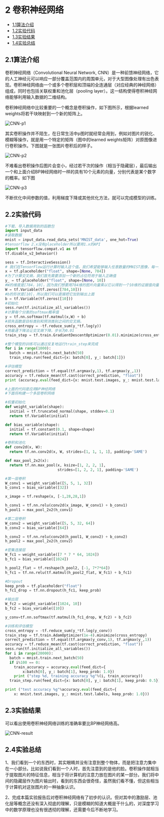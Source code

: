 # 2 卷积神经网络
- [1.1算法介绍](#11----)
- [1.2实验代码](#12----)
- [1.3实验结果](#13----)
- [1.4实验总结](#14----)
## 2.1算法介绍

卷积神经网络（Convolutional Neural Network, CNN）是一种前馈神经网络，它的人工神经元可以响应一部分覆盖范围内的周围单元，对于大型图像处理有出色表现。卷积神经网络由一个或多个卷积层和顶端的全连通层（对应经典的神经网络）组成，同时也包括关联权重和池化层（pooling layer）。这一结构使得卷积神经网络能够利用输入数据的二维结构。

卷积神经网络中比较重要的一个概念是卷积操作，如下图所示，根据learned weights将若干块映射到一个新的矩阵上。

![CNN-p1](../../img/CNN-p1.png)

其实卷积操作并不陌生，在日常生活中p图时就经常会用到，例如对图片的锐化、模糊等操作，就是用一个特定的矩阵（图中的learned weights矩阵）对原图像进行卷积操作。下图就是一张图片卷积后的样子。

![CNN-p2](../../img/CNN-p2.png)

不难看出卷积操作后图片会变小，经过若干次的操作（相当于隐藏层），最后输出一个和上面介绍BP神经网络时一样的具有10个元素的向量，分别代表是某个数字的概率。如下图

![CNN-p3](../../img/CNN-p3.png)

不断优化中间参数的值，利用梯度下降或其他优化方法，就可以完成模型的训练。

## 2.2实验代码

```python
#下载、导入数据用到的函数包
import input_data
#读取数据
mnist = input_data.read_data_sets('MNIST_data', one_hot=True)
#tensorflow 2.x没有placeholder所以要用1.x的API
import tensorflow.compat.v1 as tf
tf.disable_v2_behavior()

sess = tf.InteractiveSession()
# 我们在TensorFlow运行计算时输入这个值。我们希望能够输入任意数量的MNIST图像，每一张图展平成784维的向量。
x = tf.placeholder("float", shape=[None, 784])
#为了计算交叉熵，我们首先需要添加一个新的占位符用于输入正确值
y_ = tf.placeholder("float", shape=[None, 10])
#W的维度是[784，10]，因为我们想要用784维的图片向量乘以它以得到一个10维的证据值向量
W = tf.Variable(tf.zeros([784,10]))
#b的形状是[10]，所以我们可以直接把它加到输出上面
b = tf.Variable(tf.zeros([10]))
#初始化
sess.run(tf.initialize_all_variables())
#计算每个分类的softmax概率值
y = tf.nn.softmax(tf.matmul(x,W) + b)
#损失函数是目标类别和预测类别之间的交叉熵。
cross_entropy = -tf.reduce_sum(y_*tf.log(y))
#用最速下降法让交叉熵下降，步长为0.01
train_step = tf.train.GradientDescentOptimizer(0.01).minimize(cross_entropy)

#整个模型的训练可以通过反复地运行train_step来完成
for i in range(1000):
  batch = mnist.train.next_batch(50)
  train_step.run(feed_dict={x: batch[0], y_: batch[1]})

#评估模型
correct_prediction = tf.equal(tf.argmax(y,1), tf.argmax(y_,1))
accuracy = tf.reduce_mean(tf.cast(correct_prediction, "float"))
print (accuracy.eval(feed_dict={x: mnist.test.images, y_: mnist.test.labels}))

#上面的代码是应用BP神经网络
#下面将构建一个多层卷积网络

#权重初始化
def weight_variable(shape):
  initial = tf.truncated_normal(shape, stddev=0.1)
  return tf.Variable(initial)

def bias_variable(shape):
  initial = tf.constant(0.1, shape=shape)
  return tf.Variable(initial)

#卷积和池化
def conv2d(x, W):
  return tf.nn.conv2d(x, W, strides=[1, 1, 1, 1], padding='SAME')

def max_pool_2x2(x):
  return tf.nn.max_pool(x, ksize=[1, 2, 2, 1],
                        strides=[1, 2, 2, 1], padding='SAME')

#第一层卷积
W_conv1 = weight_variable([5, 5, 1, 32])
b_conv1 = bias_variable([32])

x_image = tf.reshape(x, [-1,28,28,1])

h_conv1 = tf.nn.relu(conv2d(x_image, W_conv1) + b_conv1)
h_pool1 = max_pool_2x2(h_conv1)

#第二层卷积
W_conv2 = weight_variable([5, 5, 32, 64])
b_conv2 = bias_variable([64])

h_conv2 = tf.nn.relu(conv2d(h_pool1, W_conv2) + b_conv2)
h_pool2 = max_pool_2x2(h_conv2)

#密集连接层
W_fc1 = weight_variable([7 * 7 * 64, 1024])
b_fc1 = bias_variable([1024])

h_pool2_flat = tf.reshape(h_pool2, [-1, 7*7*64])
h_fc1 = tf.nn.relu(tf.matmul(h_pool2_flat, W_fc1) + b_fc1)

#Dropout
keep_prob = tf.placeholder("float")
h_fc1_drop = tf.nn.dropout(h_fc1, keep_prob)

#输出层
W_fc2 = weight_variable([1024, 10])
b_fc2 = bias_variable([10])

y_conv=tf.nn.softmax(tf.matmul(h_fc1_drop, W_fc2) + b_fc2)

#训练和评估模型
cross_entropy = -tf.reduce_sum(y_*tf.log(y_conv))
train_step = tf.train.AdamOptimizer(1e-4).minimize(cross_entropy)
correct_prediction = tf.equal(tf.argmax(y_conv,1), tf.argmax(y_,1))
accuracy = tf.reduce_mean(tf.cast(correct_prediction, "float"))
sess.run(tf.initialize_all_variables())
for i in range(20000):
  batch = mnist.train.next_batch(50)
  if i%100 == 0:
    train_accuracy = accuracy.eval(feed_dict={
        x:batch[0], y_: batch[1], keep_prob: 1.0})
    print ("step %d, training accuracy %g"%(i, train_accuracy))
  train_step.run(feed_dict={x: batch[0], y_: batch[1], keep_prob: 0.5})

print ("test accuracy %g"%accuracy.eval(feed_dict={
    x: mnist.test.images, y_: mnist.test.labels, keep_prob: 1.0}))
```

## 2.3实验结果

可以看出使用卷积神经网络训练的准确率要比BP神经网络高。

![CNN-result](../../img/CNN-result.png)

## 2.4实验总结

1、我们看到一个的东西时，其实眼睛并没有注意到整个物体，而是把注意力集中在一小部分。比如说我们看到一个人时，首先注意到的是他的脸。卷积操作就相当于提取图片的特征信息，相当于将计算机的注意力放在图片的某一部分。我们将中间的隐藏层作为图片输出时，看到的东西会很奇怪，虽然我们看不懂，但这些相当于计算机对这张图片的一种抽象认识。

2、完成本篇实验报告后对卷积神经网络有了初步的认识。但对其中的激励层、池化层等概念还没有深入彻底的理解，只是模糊的知道大概是干什么的，对深度学习中的数学原理也没有很透彻的理解，还需要今后不断地学习。